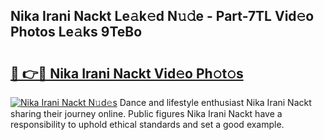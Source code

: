 ## Nika Irani Nackt Le𝚊k𝚎d N𝚞𝚍e - Part-7TL Vid𝚎o Photos Le𝚊ks 9TeBo

# <h2><a href="http://fb74c9c.evod.top/?m=Nika+Irani+Nackt">🔗 👉🔴 Nika Irani Nackt Vid𝚎o Ph𝚘t𝚘s</a></h2>

[![Nika Irani Nackt N𝚞d𝚎s](https://i.imgur.com/8V9OHl7.gif)](http://fb74c9c.evod.top/?m=Nika+Irani+Nackt)
Dance and lifestyle enthusiast Nika Irani Nackt sharing their journey online. Public figures Nika Irani Nackt have a responsibility to uphold ethical standards and set a good example. 

